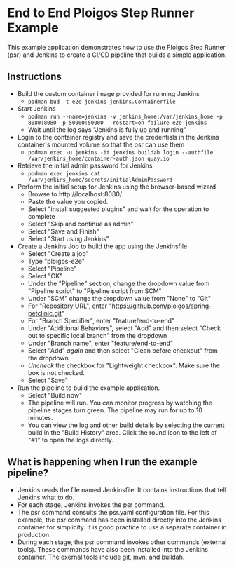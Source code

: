# End to End Ploigos Step Runner Example
This example application demonstrates how to use the Ploigos Step Runner (psr) and Jenkins to create a CI/CD pipeline that builds a simple application.

## Instructions
* Build the custom container image provided for running Jenkins
  * `podman bud -t e2e-jenkins jenkins.Containerfile`
* Start Jenkins
  * `podman run --name=jenkins -v jenkins_home:/var/jenkins_home -p 8080:8080 -p 50000:50000 --restart=on-failure e2e-jenkins`
  * Wait until the log says "Jenkins is fully up and running"
* Login to the container registry and save the credentials in the Jenkins container's mounted volume so that the psr can use them
  * `podman exec -u jenkins -it jenkins buildah login --authfile /var/jenkins_home/container-auth.json quay.io`
* Retrieve the initial admin password for Jenkins
  * `podman exec jenkins cat /var/jenkins_home/secrets/initialAdminPassword`
* Perform the initial setup for Jenkins using the browser-based wizard
  * Browse to http://localhost:8080/
  * Paste the value you copied.
  * Select "install suggested plugins" and wait for the operation to complete
  * Select "Skip and continue as admin"
  * Select "Save and Finish"
  * Select "Start using Jenkins"
* Create a Jenkins Job to build the app using the Jenkinsfile
  * Select "Create a job"
  * Type "ploigos-e2e"
  * Select "Pipeline"
  * Select "OK"
  * Under the "Pipeline" section, change the dropdown value from "Pipeline script" to "Pipeline script from SCM"
  * Under "SCM" change the dropdown value from "None" to "Git"
  * For "Repository URL", enter "https://github.com/ploigos/spring-petclinic.git"
  * For "Branch Specifier", enter "feature/end-to-end"
  * Under "Additional Behaviors", select "Add" and then select "Check out to specific local branch" from the dropdown
  * Under "Branch name", enter "feature/end-to-end"
  * Select "Add" *again* and then select "Clean before checkout" from the dropdown
  * *Uncheck* the checkbox for "Lightweight checkbox". Make sure the box is not checked.
  * Select "Save"
* Run the pipeline to build the example application.
  * Select "Build now"
  * The pipeline will run. You can monitor progress by watching the pipeline stages turn green. The pipeline may run for up to 10 minutes.
  * You can view the log and other build details by selecting the current build in the "Build History" area. Click the round icon to the left of "#1" to open the logs directly.

## What is happening when I run the example pipeline?
  * Jenkins reads the file named Jenkinsfile. It contains instructions that tell Jenkins what to do.
  * For each stage, Jenkins invokes the psr command.
  * The psr command consults the psr.yaml configuration file. For this example, the psr command has been installed directly into the Jenkins container for simplicity. It is good practice to use a separate container in production.
  * During each stage, the psr command invokes other commands (external tools). These commands have also been installed into the Jenkins container. The exernal tools include git, mvn, and buildah.

